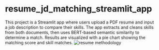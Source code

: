 # resume_jd_matching_streamlit_app
This project is a Streamlit app where users upload a PDF resume and input a job description to compare their skills. The app extracts and cleans skills from both documents, then uses BERT-based semantic similarity to determine a match. Results are visualized with a pie chart showing the matching score and skill matches.
![resume methodology](https://github.com/user-attachments/assets/1052b701-8bae-4d8b-8a05-9284a308a8c9)
